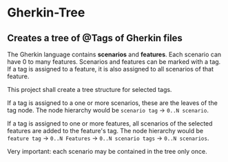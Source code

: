 # Gherkin-Tree
## Creates a tree of @Tags of Gherkin files

The Gherkin language contains **scenarios** and **features**. Each scenario can have
0 to many features. Scenarios and features can be marked with a tag. If a tag is assigned
to a feature, it is also assigned to all scenarios of that feature.

This project shall create a tree structure for selected tags.

If a tag is assigned to a one or more scenarios, these are the leaves of the tag node.
The node hierarchy would be `scenario tag` → `0..N scenario`. 

If a tag is assigned to one or more features, all scenarios of the selected features are
added to the feature's tag. The node hierarchy would be `feature tag` → `0..N Features`
→ `0..N scenario tags` → `0..N scenarios`.

Very important: each scenario may be contained in the tree only once.